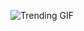 ![Trending GIF](https://media3.giphy.com/media/v1.Y2lkPThiYjIxNzcybzB0MDljcDE2Nm9mYmxkMzV4YnJ2NXlsdnkwcDVvcXBiOHA1amEyYiZlcD12MV9naWZzX3NlYXJjaCZjdD1n/2jMtpIi8mhE8ctiMtK/giphy.gif)
